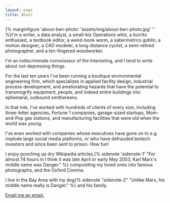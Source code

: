 ```yaml
---
layout: page
title: About
---
```


{% marginfigure 'about-ben-photo' 'assets/img/about-ben-photo.jpg' ''  %}I'm a writer, a data analyst, a small-biz Operations whiz, a burrito enthusiast, a textbook editor, a weird-book worm, a sabermetrics goblin, a motion designer, a CAD modeler, a long-distance cyclist, a semi-retired photographer, and a ten-fingered woodworker.

I'm an indiscriminate connoisseur of the Interesting, and I tend to write about not-depressing things.

For the last ten years I've been running a boutique environmental engineering firm, which specializes in applied facility design, industrial process development, and ameliorating hazards that have the potential to transmogrify equipment, people, and indeed entire buildings into ephemeral, outbound smithereens.

In that role, I've worked with hundreds of clients of every size, including three-letter agencies, Fortune 1 companies, garage-sized startups, Mom-and-Pop gas stations, and manufacturing facilities that were old when the world was young.

I've even worked with companies whose executives have gone on to e.g. implode large social media platforms, or who have defrauded biotech investors and since been sent to prison. How fun!

I enjoy punching up dry Wikipedia articles,{% sidenote 'sidenote-1' "For almost 74 hours in I think it was late April or early May 2003, Karl Marx's middle name was Danger." %} compositing my loved ones into famous photographs, and the Oxford Comma.

I live in the Bay Area with my dog{% sidenote "sidenote-2" "Unlike Marx, his middle name really is Danger." %} and his family.

[Email me an email.](mailto:ben@obverter.com)

<!-- The *Tufte-Jekyll* theme is a natural extension of the work done by [Edward Tufte](https://github.com/edwardtufte/tufte-css) and his collaborators on Github who created a CSS file that allows web writers to use the same simple and elegant style employed in his published materials.

To incorporate these styles into a Jekyll theme, I have made some very slight modifications that attempt to maintain the feel of the CSS styles in his Github repo.

Note that this is a full-width layout. This was accomplished by including ```layout: full-width``` in the YAML front matter for this page. Keep in mind that all the Tufte-Jekyll sidenote and marginnote goodness will not work on full-width layouts!

You can find the source code for Jekyll at [github.com/jekyll/jekyll](https://github.com/jekyll/jekyll). -->
